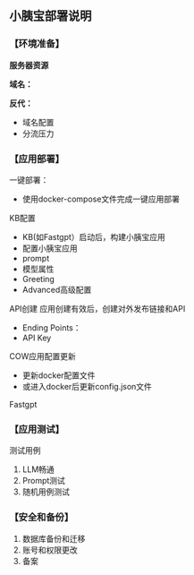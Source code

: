 ## 小胰宝部署说明

### 【环境准备】

**服务器资源** 

**域名：**

**反代：**
- 域名配置
- 分流压力

### 【应用部署】

一键部署：
- 使用docker-compose文件完成一键应用部署

KB配置
- KB(如Fastgpt）启动后，构建小胰宝应用
- 配置小胰宝应用
- prompt
- 模型属性
- Greeting
- Advanced高级配置

API创建
应用创建有效后，创建对外发布链接和API
- Ending Points：
- API Key

COW应用配置更新
- 更新docker配置文件
- 或进入docker后更新config.json文件

Fastgpt

### 【应用测试】

测试用例
1. LLM畅通
2. Prompt测试
3. 随机用例测试

### 【安全和备份】
1. 数据库备份和迁移
2. 账号和权限更改
3. 备案

